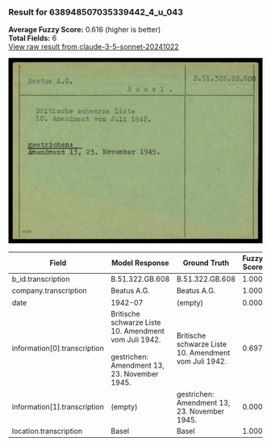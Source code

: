 ### Result for 638948507035339442_4_u_043
**Average Fuzzy Score:** 0.616 (higher is better)<br>
**Total Fields:** 6<br>
[View raw result from claude-3-5-sonnet-20241022](https://github.com/RISE-UNIBAS/humanities_data_benchmark/blob/main/results/2025-10-24/T0319/request_T0319_638948507035339442_4_u_043.json)

<img src="https://github.com/RISE-UNIBAS/humanities_data_benchmark/blob/main/benchmarks/blacklist/images/638948507035339442_4_u_043.jpg?raw=true" alt="638948507035339442_4_u_043" width="600px">

| Field | Model Response | Ground Truth | Fuzzy Score | Match |
|-------|----------------|--------------|-------------|-------|
| b_id.transcription | B.51.322.GB.608 | B.51.322.GB.608 | 1.000 | ✅ |
| company.transcription | Beatus A.G. | Beatus A.G. | 1.000 | ✅ |
| date | 1942-07 | (empty) | 0.000 | ❌ |
| information[0].transcription | Britische schwarze Liste<br>10. Amendment vom Juli 1942.<br><br>gestrichen:<br>Amendment 13, 23. November 1945. | Britische schwarze Liste<br>10. Amendment vom Juli 1942. | 0.697 | ❌ |
| information[1].transcription | (empty) | gestrichen:<br>Amendment 13, 23. November 1945. | 0.000 | ❌ |
| location.transcription | Basel | Basel | 1.000 | ✅ |
